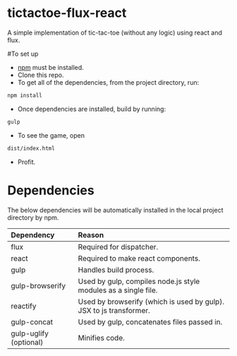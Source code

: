 tictactoe-flux-react
====================

A simple implementation of tic-tac-toe (without any logic) using react and flux.

#To set up
* [npm](https://www.npmjs.org/) must be installed.
* Clone this repo.
* To get all of the dependencies, from the project directory, run:
```sh
npm install
```
* Once dependencies are installed, build by running:
```sh
gulp
```
* To see the game, open
```sh
dist/index.html
```
* Profit.

# Dependencies
The below dependencies will be automatically installed in the local project directory by npm.

| Dependency             | Reason                                                             |
|:-----------------------|:-------------------------------------------------------------------|
| flux                   | Required for dispatcher.                                           |
| react                  | Required to make react components.                                 |
| gulp                   | Handles build process.                                             |
| gulp-browserify        | Used by gulp, compiles node.js style modules as a single file.     |
| reactify               | Used by browserify (which is used by gulp). JSX to js transformer. |
| gulp-concat            | Used by gulp, concatenates files passed in.                        |
| gulp-uglify (optional) | Minifies code.                                                     |
